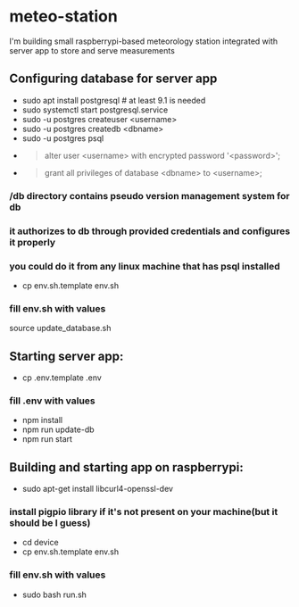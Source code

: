 # meteo-station
I'm building small raspberrypi-based meteorology station integrated with server app to store and serve measurements

## Configuring database for server app
- sudo apt install postgresql # at least 9.1 is needed
- sudo systemctl start postgresql.service
- sudo -u postgres createuser \<username\>
- sudo -u postgres createdb \<dbname\>
- sudo -u postgres psql
- > alter user \<username\> with encrypted password '\<password\>';
- > grant all privileges of database \<dbname\> to \<username\>;

### /db directory contains pseudo version management system for db
### it authorizes to db through provided credentials and configures it properly
### you could do it from any linux machine that has psql installed
- cp env.sh.template env.sh
### fill env.sh with values
source update_database.sh


## Starting server app:
- cp .env.template .env
### fill .env with values
- npm install
- npm run update-db
- npm run start

## Building and starting app on raspberrypi:
- sudo apt-get install libcurl4-openssl-dev
### install pigpio library if it's not present on your machine(but it should be I guess)
- cd device
- cp env.sh.template env.sh
### fill env.sh with values
- sudo bash run.sh
